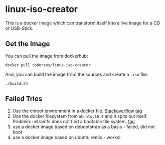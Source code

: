linux-iso-creator
=================

This is a docker image which can transform itself into a live image for a CD or USB-Stick.

Get the Image
-------------

You can pull the image from dockerhub:

    docker pull codersos/linux-iso-creator

And, you can build the image from the sources and create a `.iso` file:

    ./build.sh

Failed Tries
------------

1. Use the chroot environment in a docker file. [Stackoverflow](http://stackoverflow.com/questions/26406048/debootstrap-inside-a-docker-container)
   [tag](https://github.com/CodersOS/linux-iso-creator/tree/try-using-chroot-in-docker)
2. Use the docker filesystem from `ubuntu:16.4` and it spits out itself. 
   Problem: initramfs does not find a bootable file system. [tag](https://github.com/CodersOS/linux-iso-creator/tree/try-using-docker-fs)
3. use a docker image based on debootstrap as a basis - failed, did not boot
4. use a docker image based on ubuntu remix - works!
